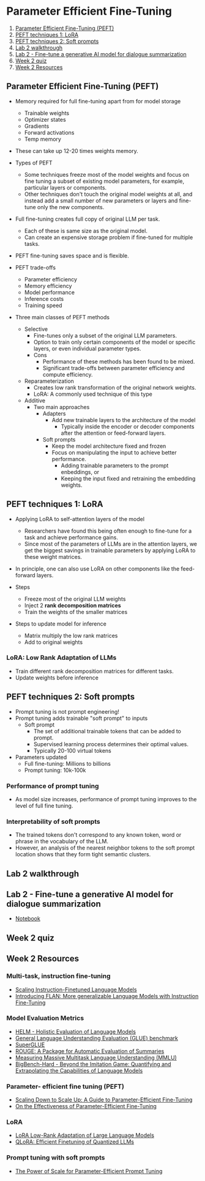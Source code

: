 # Parameter Efficient Fine-Tuning

1. [Parameter Efficient Fine-Tuning (PEFT)](#parameter-efficient-fine-tuning-peft)
2. [PEFT techniques 1: LoRA](#peft-techniques-1-lora)
3. [PEFT techniques 2: Soft prompts](#peft-techniques-2-soft-prompts)
4. [Lab 2 walkthrough](#lab-2-walkthrough)
5. [Lab 2 - Fine-tune a generative AI model for dialogue summarization](#lab-2---fine-tune-a-generative-ai-model-for-dialogue-summarization)
6. [Week 2 quiz](#week-2-quiz)
7. [Week 2 Resources](#week-2-resources)

## Parameter Efficient Fine-Tuning (PEFT)

- Memory required for full fine-tuning apart from for model storage
  - Trainable weights
  - Optimizer states
  - Gradients
  - Forward activations
  - Temp memory
- These can take up 12-20 times weights memory.
- Types of PEFT
  - Some techniques freeze most of the model weights and focus on fine tuning a subset of existing model parameters, for example, particular layers or components.
  - Other techniques don't touch the original model weights at all, and instead add a small number of new parameters or layers and fine-tune only the new components.
- Full fine-tuning creates full copy of original LLM per task.
  - Each of these is same size as the original model.
  - Can create an expensive storage problem if fine-tuned for multiple tasks.
- PEFT fine-tuning saves space and is flexible.
- PEFT trade-offs
  - Parameter efficiency
  - Memory efficiency
  - Model performance
  - Inference costs
  - Training speed

- Three main classes of PEFT methods
  - Selective
    - Fine-tunes only a subset of the original LLM parameters.
    - Option to train only certain components of the model or specific layers, or even individual parameter types.
    - Cons
      - Performance of these methods has been found to be mixed.
      - Significant trade-offs between parameter efficiency and compute efficiency.
  - Reparameterization
    - Creates low rank transformation of the original network weights.
    - LoRA: A commonly used technique of this type
  - Additive
    - Two main approaches
      - Adapters
        - Add new trainable layers to the architecture of the model
          - Typically inside the encoder or decoder components after the attention or feed-forward layers.
      - Soft prompts
        - Keep the model architecture fixed and frozen
        - Focus on manipulating the input to achieve better performance.
          - Adding trainable parameters to the prompt enbeddings, or
          - Keeping the input fixed and retraining the embedding weights.

## PEFT techniques 1: LoRA

- Applying LoRA to self-attention layers of the model
  - Researchers have found this being often enough to fine-tune for a task and achieve performance gains.
  - Since most of the parameters of LLMs are in the attention layers, we get the biggest savings in trainable parameters by applying LoRA to these weight matrices.
- In principle, one can also use LoRA on other components like the feed-forward layers.

- Steps
  - Freeze most of the original LLM weights
  - Inject 2 **rank decomposition matrices**
  - Train the weights of the smaller matrices

- Steps to update model for inference
  - Matrix multiply the low rank matrices
  - Add to original weights

### LoRA: Low Rank Adaptation of LLMs

- Train different rank decomposition matrices for different tasks.
- Update weights before inference

## PEFT techniques 2: Soft prompts

- Prompt tuning is not prompt engineering!
- Prompt tuning adds trainable "soft prompt" to inputs
  - Soft prompt
    - The set of additional trainable tokens that can be added to prompt.
    - Supervised learning process determines their optimal values.
    - Typically 20-100 virtual tokens
- Parameters updated
  - Full fine-tuning: Millions to billions
  - Prompt tuning: 10k-100k

### Performance of prompt tuning

- As model size increases, performance of prompt tuning improves to the level of full fine tuning.

### Interpretability of soft prompts

- The trained tokens don't correspond to any known token, word or phrase in the vocabulary of the LLM.
- However, an analysis of the nearest neighbor tokens to the soft prompt location shows that they form tight semantic clusters.

## Lab 2 walkthrough

## Lab 2 - Fine-tune a generative AI model for dialogue summarization

- [Notebook](../code/Lab_2_fine_tune_generative_ai_model.ipynb)

## Week 2 quiz

## Week 2 Resources

### Multi-task, instruction fine-tuning

- [Scaling Instruction-Finetuned Language Models](https://arxiv.org/pdf/2210.11416.pdf)
- [Introducing FLAN: More generalizable Language Models with Instruction Fine-Tuning](https://ai.googleblog.com/2021/10/introducing-flan-more-generalizable.html)

### Model Evaluation Metrics

- [HELM - Holistic Evaluation of Language Models](https://crfm.stanford.edu/helm/latest/)
- [General Language Understanding Evaluation (GLUE) benchmark](https://openreview.net/pdf?id=rJ4km2R5t7)
- [SuperGLUE](https://super.gluebenchmark.com/)
- [ROUGE: A Package for Automatic Evaluation of Summaries](https://aclanthology.org/W04-1013.pdf)
- [Measuring Massive Multitask Language Understanding (MMLU)](https://arxiv.org/pdf/2009.03300.pdf)
- [BigBench-Hard - Beyond the Imitation Game: Quantifying and Extrapolating the Capabilities of Language Models](https://arxiv.org/pdf/2206.04615.pdf)

### Parameter- efficient fine tuning (PEFT)

- [Scaling Down to Scale Up: A Guide to Parameter-Efficient Fine-Tuning](https://arxiv.org/pdf/2303.15647.pdf)
- [On the Effectiveness of Parameter-Efficient Fine-Tuning](https://arxiv.org/pdf/2211.15583.pdf)

### LoRA

- [LoRA Low-Rank Adaptation of Large Language Models](https://arxiv.org/pdf/2106.09685.pdf)
- [QLoRA: Efficient Finetuning of Quantized LLMs](https://arxiv.org/pdf/2305.14314.pdf)

### Prompt tuning with soft prompts

- [The Power of Scale for Parameter-Efficient Prompt Tuning](https://arxiv.org/pdf/2104.08691.pdf)
